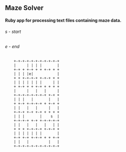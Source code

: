 ## Maze Solver

#### Ruby app for processing text files containing maze data.

###### s - start
###### e - end

        +-+-+-+-+-+-+-+-+-+-+
		|     | | | |       |
		+-+ + +-+ + + +-+ + +
		| | | |e|           |
		+ + +-+-+-+ +-+-+ + +
		| | | | | | |     | |
		+ +-+ + + +-+ + + + +
		|     |   |   |     |
		+-+-+-+-+-+-+-+ +-+ +
		| | |   |       |   |
		+ +-+ +-+-+-+ + +-+ +
		| |   |   |     |   |
		+-+-+ +-+ +-+ + + + +
		| | |       |    s  |
		+-+-+-+ +-+ +-+-+-+-+
		| |   |   |   |   | |
		+ + + +-+-+-+ +-+-+ +
		| | | | | | |       |
		+-+ +-+ +-+-+ + + +-+
		| |   |         |   |
		+-+-+-+-+-+-+-+-+-+-+